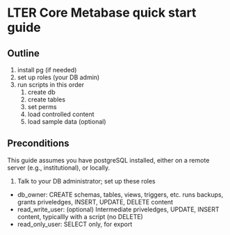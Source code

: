 # LTER Core Metabase quick start guide

## Outline
1. install pg (if needed)
2. set up roles (your DB admin)
3. run scripts in this order 
    1. create db 
    1. create tables 
    1. set perms 
    1. load controlled content 
    1. load sample data (optional)


## Preconditions
This guide assumes you have postgreSQL installed, either on a remote server (e.g., institutional), or locally.

1. Talk to your DB administrator; set up these roles
  - db_owner: CREATE schemas, tables, views, triggers, etc. runs backups, grants priveledges, INSERT, UPDATE, DELETE content
  - read_write_user: (optional) Intermediate priveledges, UPDATE, INSERT content, typicallly with a script (no DELETE)
  - read_only_user: SELECT only, for export 
  
